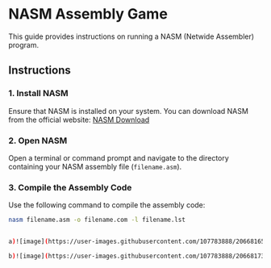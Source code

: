 # NASM Assembly Game

This guide provides instructions on running a NASM (Netwide Assembler) program.

## Instructions

### 1. Install NASM

Ensure that NASM is installed on your system. You can download NASM from the official website: [NASM Download](https://www.nasm.us/)

### 2. Open NASM

Open a terminal or command prompt and navigate to the directory containing your NASM assembly file (`filename.asm`).

### 3. Compile the Assembly Code

Use the following command to compile the assembly code:

```bash
nasm filename.asm -o filename.com -l filename.lst


a)![image](https://user-images.githubusercontent.com/107783888/206681650-a2715d6b-92a7-430a-bcbf-6ad35e1baf89.png)

b)![image](https://user-images.githubusercontent.com/107783888/206681730-aaacd603-1d8b-4c8d-80ad-05275f564262.png)
